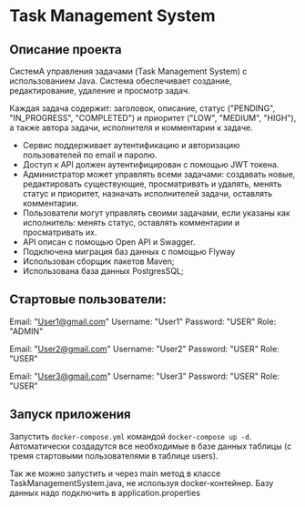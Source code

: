 # Task Management System
## Описание проекта
СистемА управления задачами (Task Management System) с использованием Java. Система обеспечивает создание, редактирование, удаление и просмотр задач.

Каждая задача содержит: заголовок, описание, статус ("PENDING", "IN_PROGRESS", "COMPLETED") и приоритет ("LOW", "MEDIUM", "HIGH"), а также автора задачи, исполнителя и комментарии к задаче.

* Сервис поддерживает аутентификацию и авторизацию пользователей по email и паролю.
* Доступ к API должен аутентифицирован с помощью JWT токена.
* Администратор может управлять всеми задачами: создавать новые, редактировать существующие, просматривать и удалять, менять статус и приоритет, назначать исполнителей задачи, оставлять комментарии.
* Пользователи могут управлять своими задачами, если указаны как исполнитель: менять статус, оставлять комментарии и просматривать их.
* API  описан с помощью Open API и Swagger.
* Подключена миграция баз данных с помощью Flyway
* Использован сборщик пакетов Maven;
* Использована база данных PostgresSQL;

## Стартовые пользователи:

Email: "User1@gmail.com" Username: "User1"  Password: "USER" Role: "ADMIN"

Email: "User2@gmail.com" Username: "User2"  Password: "USER" Role: "USER"

Email: "User3@gmail.com" Username: "User3"  Password: "USER" Role: "USER"

## Запуск приложения
Запустить `docker-compose.yml` командой `docker-compose up -d`.
Автоматически создадутся все необходимые в базе данных таблицы (с тремя стартовыми пользователями в таблице users).

Так же можно запустить и через main метод в классе TaskManagementSystem.java, не используя docker-контейнер. Базу данных надо подключить в application.properties

